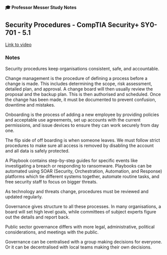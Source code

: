 #### 🎓 Professor Messer Study Notes

##  Security Procedures - CompTIA Security+ SY0-701 - 5.1

[Link to video](https://youtu.be/vJINnOZyQNg?si=LHpM1yUvGT_Jgz0w)

### Notes

Security procedures keep organisations consistent, safe, and accountable.

Change management is the procedure of defining a process before a change is made. This includes determining the scope, risk assessment, detailed plan, and approval. A change board will then usually review the proposal and the backup plan. This is then authorised and scheduled. Once the change has been made, it must be documented to prevent confusion, downtime and mistakes.

Onboarding is the process of adding a new employee by providing policies and acceptable use agreements, set up accounts with the current permissions, and issue devices to ensure they can work securely from day one.

The flip side of off boarding is when someone leaves. We must follow strict procedures to make sure all access is removed by disabling the account and all data is safely protected. 

A Playbook contains step-by-step guides for specific events like investigating a breach or responding to ransomware. Playbooks can be automated using SOAR (Security, Orchestration, Automation, and Response) platforms which tie different systems together, automate routine tasks, and free security staff to focus on bigger threats.

As technology and threats change, procedures must be reviewed and updated regularly.

Governance gives structure to all these processes. In many organisations, a board will set high level goals, while committees of subject experts figure out the details and report back.

Public sector governance differs with more legal, administrative, political considerations, and meetings with the public.

Governance can be centralised with a group making decisions for everyone. Or it can be decentralised with local teams making their own decisions.
